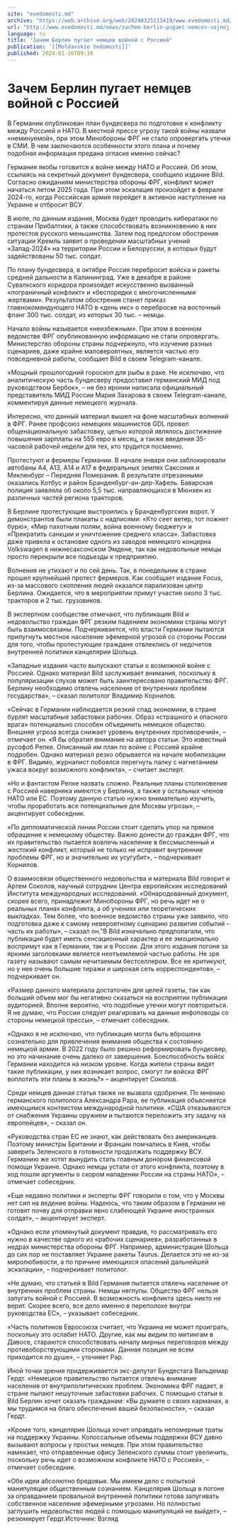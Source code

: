 ```yaml
---
site: "evedomosti.md"
archive: "https://web.archive.org/web/20240325113419/www.evedomosti.md/news/zachem-berlin-pugaet-nemcev-vojnoj-s-rossiej"
url: "http://www.evedomosti.md/news/zachem-berlin-pugaet-nemcev-vojnoj-s-rossiej"
language: ru
title: "Зачем Берлин пугает немцев войной с Россией"
publication: '[[Moldavskie Vedomosti]]'
published: 2024-01-16T09:10
---
```


# Зачем Берлин пугает немцев войной с Россией

В Германии опубликован план бундесвера по подготовке к конфликту между Россией и НАТО. В местной прессе угрозу такой войны назвали «неминуемой», при этом Минобороны ФРГ не стало опровергать утечки в СМИ. В чем заключаются особенности этого плана и почему подобная информация предана огласке именно сейчас?

Германия якобы готовится к войне между НАТО и Россией. Об этом, ссылаясь на секретный документ бундесвера, сообщило издание Bild. Согласно ожиданиям министерства обороны ФРГ, конфликт может начаться летом 2025 года. При этом эскалация произойдет в феврале 2024-го, когда Российская армия перейдет в активное наступление на Украине и отбросит ВСУ.

В июле, по данным издания, Москва будет проводить кибератаки по странам Прибалтики, а также способствовать возникновению в них протестов русского меньшинства. Затем под предлогом обострения ситуации Кремль заявит о проведении масштабных учений «Запад-2024» на территории России и Белоруссии, в которых будут задействованы 50 тыс. солдат.

По плану бундесвера, в октябре Россия перебросит войска и ракеты средней дальности в Калининград. Уже в декабре в районе Сувалкского коридора произойдет искусственно вызванный «пограничный конфликт» и «беспорядки с многочисленными жертвами». Результатом обострения станет приказ главнокомандующего НАТО в «день икс» о переброске на восточный фланг 300 тыс. солдат, из которых 30 тыс. – немцы.

Начало войны называется «неизбежным». При этом в военном ведомстве ФРГ опубликованную информацию не стали опровергать. Министерство обороны страны подчеркнуло, что изучение разных сценариев, даже крайне маловероятных, является частью его повседневной работы, сообщает Bild в своем Telegram-канале.

«Мощный прошлогодний гороскоп для рыбы в раке. Не исключаю, что аналитическую часть бундесверу предоставил германский МИД под руководством Бербок», – не без иронии написала официальный представитель МИД России Мария Захарова в своем Telegram-канале, комментируя данные немецкого журнала.

Интересно, что данный материал вышел на фоне масштабных волнений в ФРГ. Ранее профсоюз немецких машинистов GDL провел общенациональную забастовку, целью которой являлось достижение повышения зарплаты на 555 евро в месяц, а также введения 35-часовой рабочей недели для тех, кто трудится посменно.

Протестуют и фермеры Германии. В начале января они заблокировали автобаны A4, A13, A14 и A17 в федеральных землях Саксония и Мекленбург – Передняя Померания. В результате отрезанными оказались Котбус и район Бранденбург-ан-дер-Хафель. Баварская полиция заявляла об около 5,5 тыс. направляющихся в Мюнхен из различных частей региона тракторов.

В Берлине протестующие выстроились у Бранденбургских ворот. У демонстрантов были плакаты с надписями: «Кто сеет ветер, тот пожнет бурю», «Мир пахотным полям, война военному бюджету» и «Прекратить санкции и уничтожение среднего класса». Забастовка даже привела к остановке одного из заводов немецкого концерна Volkswagen в нижнесаксонском Эмдене, так как недовольные немцы просто перекрыли все подъезды к предприятию.

Волнения не утихают и по сей день. Так, в понедельник в стране прошел крупнейший протест фермеров. Как сообщает издание Focus, из-за массового скопления людей оказался парализован центр Берлина. Ожидается, что в мероприятии примут участие около 3 тыс. тракторов и 2 тыс. грузовиков.

В экспертном сообществе отмечают, что публикация Bild и недовольство граждан ФРГ резким падением экономики страны могут быть взаимосвязаны. Подчеркивается, что власти Германии пытаются припугнуть местное население эфемерной угрозой со стороны России для того, чтобы протестующие граждане отвлеклись от недочетов внутренней политики канцелярии Шольца.

«Западные издания часто выпускают статьи о возможной войне с Россией. Однако материал Bild заслуживает внимания, поскольку в популяризации слухов может быть заинтересовано правительство ФРГ. Берлину необходимо отвлечь население от внутренних проблем государства», – сказал политолог Владимир Корнилов.

«Сейчас в Германии наблюдается резкий спад экономики, в стране бурлят масштабные забастовки рабочих. Образ «страшного и опасного врага» потенциально способен объединить немецкое общество. Внешняя угроза всегда снижает уровень внутренних противоречий», – отмечает он. «Я бы обратил внимание на автора статьи. Это известный русофоб Репке. Описанный им план по войне с Россией крайне подробен. Однако материал резко обрывается на начале мобилизации в ФРГ. Видимо, журналист побоялся перегнуть палку с нагнетанием ужаса вокруг возможного конфликта», – считает эксперт.

«Но и фантастом Репке назвать сложно. Реальные планы столкновения с Россией наверняка имеются у Берлина, а также у остальных членов НАТО или ЕС. Поэтому данную статью нужно внимательно изучить, чтобы проработать все потенциальные для Москвы угрозы», – акцентирует собеседник.

«По дипломатической линии России стоит сделать упор на прямое обращение к немецкому обществу. Важно донести до граждан ФРГ, что их правительство пытается вовлечь население в бессмысленный и жестокий конфликт, который не только не исправит внутренние проблемы ФРГ, но и значительно их усугубит», – подчеркивает Корнилов.

О взаимосвязи общественного недовольства и материала Bild говорит и Артем Соколов, научный сотрудник Центра европейских исследований Института международных исследований. «Обнародованный документ, скорее всего, принадлежит Минобороны ФРГ, но речь идет не о реальных планах конфликта, а об учениях или теоретических выкладках. Тем более, что военное ведомство страны уже заявило, что подготовка даже к самому невероятному сценарию развития событий – часть их работы», – сказал он."В Bild изначально предполагали, что публикация будет иметь сенсационный характер и ее эмоционально воспримут как в Германии, так и в России. Для этого издания погоня за яркими заголовками является неотъемлемой частью работы. Не зря газету называют самым нечитаемым бестселлером. Все ее критикуют, но у нее очень большие тиражи и широкая сеть корреспондентов», – подчеркивает он.

«Размер данного материала достаточен для целей газеты, так как больший объем мог бы негативно сказаться на восприятии публикации аудиторией. Вполне вероятно, что подобные утечки могут повториться. Я не думаю, что России следует реагировать на данные инфоповоды со стороны немецкой прессы», – отмечает собеседник.

«Однако я не исключаю, что публикация могла быть вброшена сознательно для привлечения внимания общества к состоянию немецкой армии. В 2022 году было решено реформировать бундесвер, но это начинание очень далеко от завершения. Боеспособность войск Германии находится на низком уровне. Когда жители страны видят такие публикации, у них возникает вопрос, смогут ли войска ФРГ воплотить эти планы в жизнь?» – акцентирует Соколов.

Среди немцев данная статья также не вызвала одобрения. По мнению германского политолога Александра Рара, ее публикация объясняется имеющимся контекстом международной политики. «США отказываются от снабжения Украины оружием и пытаются переложить эту задачу на европейцев», – сказал он.

«Руководства стран ЕС не знают, как действовать без американцев. Поэтому министры Британии и Франции помчались в Киев, чтобы заверить Зеленского в готовности продолжать поддержку ВСУ. Германию же хотят вынудить стать главным донором финансовой помощи Украине. Однако немцы устали от этого конфликта, поэтому в ход пошли аргументы о скором нападении России на страны НАТО», – отмечает собеседник.

«Еще недавно политики и эксперты ФРГ говорили о том, что у Москвы нет сил на ведение войны. Надеюсь, что таким образом в Германии не готовят почву для отправки явно слабеющей Украине иностранных солдат», – акцентирует эксперт.

«Однако если упомянутый документ правдив, то рассматривать его нужно в качестве одного из «рабочих сценариев», разработанных в недрах министерства обороны ФРГ. Например, администрация Шольца до сих пор не поставляет Украине ракеты Taurus. Делается это не из-за миролюбивости, а по причине имеющихся опасений дальнейшей эскалации», – подчеркивает политолог.

«Не думаю, что статьей в Bild Германия пытается отвлечь население от внутренних проблем страны. Немцы неглупы. Общество ФРГ нельзя запугать войной с Россией. В возможность конфликта здесь никто не верит. Скорее всего, все дело именно в переполохе внутри руководства ЕС», – указывает собеседник.

«Часть политиков Евросоюза считает, что Украина не может проиграть, поскольку это ослабит НАТО. Другие, как мы видим по митингам в Давосе, стараются способствовать началу мирных переговоров между противоборствующими сторонами. Данная позиция не всем приходится по душе», – уточняет Рар.

Иной точки зрения придерживается экс-депутат Бундестага Вальдемар Гердт. «Немецкое правительство пытается отвлечь внимание населения от внутриполитических проблем. Экономика ФРГ падает, в стране пылают нешуточные забастовки рабочих. С помощью статьи в Bild Берлин хочет сказать гражданам: «Вы думаете о своих карманах, а мы трудимся на благо обеспечения вашей безопасности», – сказал Гердт.

«Кроме того, канцелярия Шольца хочет оправдать непомерные траты на поддержку Украины. Колоссальные объемы поддержки ВСУ давно вызывают вопросы у простых немцев. При этом правительство намекает, что отправленные офису Зеленского суммы стоит увеличить, поскольку речь идет о возможном конфликте НАТО с Россией», – отмечает собеседник.

«Обе идеи абсолютно бредовые. Мы имеем дело с попыткой манипуляции общественным сознанием. Канцелярия Шольца в погоне за оправданием провальной внутренней политики готова запугивать собственное население эфемерными угрозами. Но полностью заглушить недовольство людей с помощью манипуляций не выйдет», – резюмирует Гердт.Источник: Взгляд